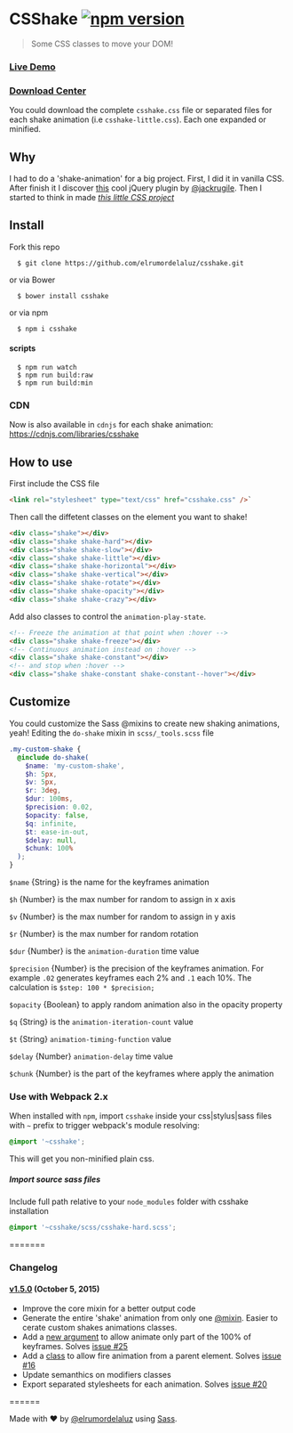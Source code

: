 # CSShake [![npm version](https://badge.fury.io/js/csshake.svg)](http://badge.fury.io/js/csshake)

> Some CSS classes to move your DOM!

### [Live Demo](http://elrumordelaluz.github.io/csshake/)

### [Download Center](https://csshake.surge.sh/)

You could download the complete `csshake.css` file or separated files for each shake animation (i.e `csshake-little.css`).
Each one expanded or minified.

## Why

I had to do a 'shake-animation' for a big project. First, I did it in vanilla CSS.
After finish it I discover [this](http://jackrugile.com/jrumble/) cool jQuery plugin by [@jackrugile](https://twitter.com/jackrugile).
Then I started to think in made _[this little CSS project](http://elrumordelaluz.github.io/csshake/)_

## Install

Fork this repo

```
  $ git clone https://github.com/elrumordelaluz/csshake.git
```

or via Bower

```
  $ bower install csshake
```

or via npm

```
  $ npm i csshake
```

#### scripts

```
  $ npm run watch
  $ npm run build:raw
  $ npm run build:min
```

### CDN

Now is also available in `cdnjs` for each shake animation: https://cdnjs.com/libraries/csshake

## How to use

First include the CSS file

```html
<link rel="stylesheet" type="text/css" href="csshake.css" />`
```

Then call the diffetent classes on the element you want to shake!

```html
<div class="shake"></div>
<div class="shake shake-hard"></div>
<div class="shake shake-slow"></div>
<div class="shake shake-little"></div>
<div class="shake shake-horizontal"></div>
<div class="shake shake-vertical"></div>
<div class="shake shake-rotate"></div>
<div class="shake shake-opacity"></div>
<div class="shake shake-crazy"></div>
```

Add also classes to control the `animation-play-state`.

```html
<!-- Freeze the animation at that point when :hover -->
<div class="shake shake-freeze"></div>
<!-- Continuous animation instead on :hover -->
<div class="shake shake-constant"></div>
<!-- and stop when :hover -->
<div class="shake shake-constant shake-constant--hover"></div>
```

## Customize

You could customize the Sass @mixins to create new shaking animations, yeah!
Editing the `do-shake` mixin in `scss/_tools.scss` file

```scss
.my-custom-shake {
  @include do-shake(
    $name: 'my-custom-shake',
    $h: 5px,
    $v: 5px,
    $r: 3deg,
    $dur: 100ms,
    $precision: 0.02,
    $opacity: false,
    $q: infinite,
    $t: ease-in-out,
    $delay: null,
    $chunk: 100%
  );
}
```

`$name` {String} is the name for the keyframes animation

`$h` {Number} is the max number for random to assign in x axis

`$v` {Number} is the max number for random to assign in y axis

`$r` {Number} is the max number for random rotation

`$dur` {Number} is the `animation-duration` time value

`$precision` {Number} is the precision of the keyframes animation. For example `.02` generates keyframes each 2% and `.1` each 10%. The calculation is `$step: 100 * $precision;`

`$opacity` {Boolean} to apply random animation also in the opacity property

`$q` {String} is the `animation-iteration-count` value

`$t` {String} `animation-timing-function` value

`$delay` {Number} `animation-delay` time value

`$chunk` {Number} is the part of the keyframes where apply the animation

### Use with Webpack 2.x

When installed with `npm`, import `csshake` inside your css|stylus|sass files with `~` prefix to trigger webpack's module resolving:

```scss
@import '~csshake';
```

This will get you non-minified plain css.

##### Import source sass files

Include full path relative to your `node_modules` folder with csshake installation

```scss
@import '~csshake/scss/csshake-hard.scss';
```

=======

### Changelog

#### [v1.5.0](https://github.com/elrumordelaluz/csshake/releases/tag/v1.5) (October 5, 2015)

- Improve the core mixin for a better output code
- Generate the entire 'shake' animation from only one [@mixin](https://github.com/elrumordelaluz/csshake/blob/master/scss/_tools.scss#L30). Easier to cerate custom shakes animations classes.
- Add a [new argument](https://github.com/elrumordelaluz/csshake/blob/master/scss/_tools.scss#L41) to allow animate only part of the 100% of keyframes. Solves [issue #25](https://github.com/elrumordelaluz/csshake/issues/25)
- Add a [class](https://github.com/elrumordelaluz/csshake/blob/master/scss/_tools.scss#L3) to allow fire animation from a parent element. Solves [issue #16](https://github.com/elrumordelaluz/csshake/issues/16)
- Update semanthics on modifiers classes
- Export separated stylesheets for each animation. Solves [issue #20](https://github.com/elrumordelaluz/csshake/issues/20)

======

Made with ♥ by [@elrumordelaluz](http://twitter.com/elrumordelaluz) using [Sass](http://sass-lang.com/).
